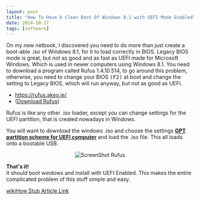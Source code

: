 ```yaml
---
layout: post
title: "How To Have A Clean Boot Of Windows 8.1 with UEFI Mode Enabled"
date: 2014-10-17
tags: [software]
---
```


On my new netbook, I discovered you need to do more than just create a boot-able .iso of Windows 8.1, for it to load correctly in BIOS.  Legacy BIOS mode is great, but not as good and as fast as UEFI made for Microsoft Windows. Which is used in newer computers using Windows 8.1.  You need to download a program called Rufus 1.4.10.514, to go around this problem, otherwise, you need to change your BIOS <kbd>(F2)</kbd> at boot and change the setting to Legacy BIOS, which will run anyway, but not as good as UEFI.

<!--more-->

* <a href="https://rufus.akeo.ie/" rel="nofollow" target="_blank" title="Rufus Website">https://rufus.akeo.ie/</a>
* (<a href="https://rufus.akeo.ie/downloads/rufus-2.17p.exe" rel="nofollow" target="_blank" title="Direct Download">Download Rufus</a>)

Rufus is like any other .iso loader, except you can change settings for the UEFI partition, that is created nowadays in Windows.

You will want to download the windows .iso and choose the settings **<u>GPT partition scheme for UEFI computer</u>** and load the .iso file. This all loads onto a bootable USB.

<center>
<img src="https://res.cloudinary.com/mbott1982/image/upload/v1510083618/BlogInnMin/posts/rufus/rufus-min.png" title="ScreenShot Rufus" caption="Rufus" />
</center>

**That's it!**<br />
It should boot windows and install with UEFI Enabled.  This makes the entire complicated problem of this stuff simple and easy.

<a href="https://www.wikihow.com/Have-a-Clean-Boot-of-Windows-8.1-with-UEFI-Mode-Enabled" target="_blank" rel="nofollow" title="Expired Same Article On wikiHow">wikiHow Stub Article Link</a>
